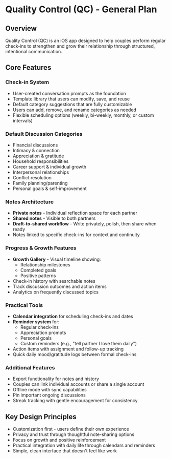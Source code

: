 # Quality Control (QC) - General Plan

## Overview
Quality Control (QC) is an iOS app designed to help couples perform regular check-ins to strengthen and grow their relationship through structured, intentional communication.

## Core Features

### Check-in System
- User-created conversation prompts as the foundation
- Template library that users can modify, save, and reuse
- Default category suggestions that are fully customizable
- Users can add, remove, and rename categories as needed
- Flexible scheduling options (weekly, bi-weekly, monthly, or custom intervals)

### Default Discussion Categories
- Financial discussions
- Intimacy & connection
- Appreciation & gratitude
- Household responsibilities
- Career support & individual growth
- Interpersonal relationships
- Conflict resolution
- Family planning/parenting
- Personal goals & self-improvement

### Notes Architecture
- **Private notes** - Individual reflection space for each partner
- **Shared notes** - Visible to both partners
- **Draft-to-shared workflow** - Write privately, polish, then share when ready
- Notes linked to specific check-ins for context and continuity

### Progress & Growth Features
- **Growth Gallery** - Visual timeline showing:
  - Relationship milestones
  - Completed goals
  - Positive patterns
- Check-in history with searchable notes
- Track discussion outcomes and action items
- Analytics on frequently discussed topics

### Practical Tools
- **Calendar integration** for scheduling check-ins and dates
- **Reminder system** for:
  - Regular check-ins
  - Appreciation prompts
  - Personal goals
  - Custom reminders (e.g., "tell partner I love them daily")
- Action items with assignment and follow-up tracking
- Quick daily mood/gratitude logs between formal check-ins

### Additional Features
- Export functionality for notes and history
- Couples can link individual accounts or share a single account
- Offline mode with sync capabilities
- Pin important ongoing discussions
- Streak tracking with gentle encouragement for consistency

## Key Design Principles
- Customization first - users define their own experience
- Privacy and trust through thoughtful note-sharing options
- Focus on growth and positive reinforcement
- Practical integration with daily life through calendars and reminders
- Simple, clean interface that doesn't feel like work